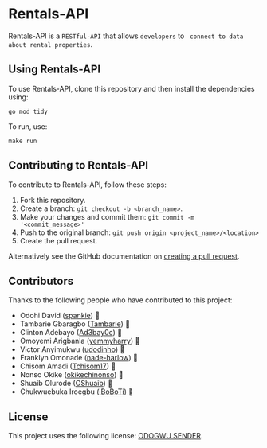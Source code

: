# Rentals-API

Rentals-API is a `RESTful-API` that allows `developers` to ` connect to data about rental properties`.


## Using Rentals-API

To use Rentals-API, clone this repository and then install the dependencies using:

```
go mod tidy
```

To run, use:


```
make run
```

## Contributing to Rentals-API
<!--- If your README is long or you have some specific process or steps you want contributors to follow, consider creating a separate CONTRIBUTING.md file--->
To contribute to Rentals-API, follow these steps:

1. Fork this repository.
2. Create a branch: `git checkout -b <branch_name>`.
3. Make your changes and commit them: `git commit -m '<commit_message>'`
4. Push to the original branch: `git push origin <project_name>/<location>`
5. Create the pull request.

Alternatively see the GitHub documentation on [creating a pull request](https://help.github.com/en/github/collaborating-with-issues-and-pull-requests/creating-a-pull-request).

## Contributors

Thanks to the following people who have contributed to this project:

* Odohi David ([spankie](https://github.com/spankie)) 📖
* Tambarie Gbaragbo ([Tambarie](https://github.com/Tambarie)) 🐛
* Clinton Adebayo ([Ad3bay0c](https://github.com/Ad3bay0c)) 🐛
* Omoyemi Arigbanla ([yemmyharry](https://github.com/yemmyharry)) 🐛
* Victor Anyimukwu ([udodinho](https://github.com/udodinho)) 🐛
* Franklyn Omonade ([nade-harlow](https://github.com/nade-harlow)) 🐛
* Chisom Amadi ([Tchisom17](https://github.com/Tchisom17)) 🐛
* Nonso Okike ([okikechinonso](https://github.com/okikechinonso)) 🐛
* Shuaib Olurode ([OShuaib](https://github.com/OShuaib)) 🐛
* Chukwuebuka Iroegbu ([iBoBoTi](https://github.com/iBoBoTi)) 🐛


## License
<!--- If you're not sure which open license to use see https://choosealicense.com/--->

This project uses the following license: [ODOGWU SENDER](<link>).


